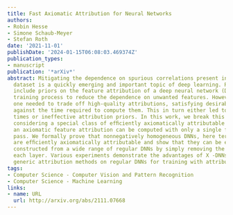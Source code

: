 ```yaml
---
title: Fast Axiomatic Attribution for Neural Networks
authors:
- Robin Hesse
- Simone Schaub-Meyer
- Stefan Roth
date: '2021-11-01'
publishDate: '2024-01-15T06:08:03.469374Z'
publication_types:
- manuscript
publication: '*arXiv*'
abstract: Mitigating the dependence on spurious correlations present in the training
  dataset is a quickly emerging and important topic of deep learning. Recent approaches
  include priors on the feature attribution of a deep neural network (DNN) into the
  training process to reduce the dependence on unwanted features. However, until now
  one needed to trade off high-quality attributions, satisfying desirable axioms,
  against the time required to compute them. This in turn either led to long training
  times or ineffective attribution priors. In this work, we break this trade-off by
  considering a special class of efﬁciently axiomatically attributable DNNs for which
  an axiomatic feature attribution can be computed with only a single forward/backward
  pass. We formally prove that nonnegatively homogeneous DNNs, here termed X -DNNs,
  are efﬁciently axiomatically attributable and show that they can be effortlessly
  constructed from a wide range of regular DNNs by simply removing the bias term of
  each layer. Various experiments demonstrate the advantages of X -DNNs, beating state-of-the-art
  generic attribution methods on regular DNNs for training with attribution priors.
tags:
- Computer Science - Computer Vision and Pattern Recognition
- Computer Science - Machine Learning
links:
- name: URL
  url: http://arxiv.org/abs/2111.07668
---
```

